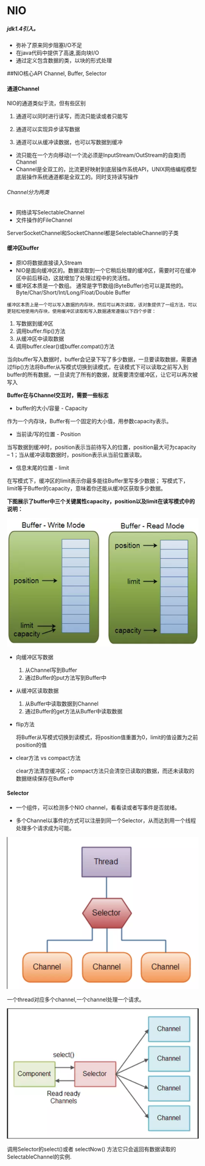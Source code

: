 # NIO

##### jdk1.4引入。
- 弥补了原来同步阻塞I/O不足
- 在java代码中提供了高速,面向块I/O
- 通过定义包含数据的类，以块的形式处理

##NIO核心API Channel, Buffer, Selector

#### 通道Channel
NIO的通道类似于流，但有些区别

1. 通道可以同时进行读写，而流只能读或者只能写

2. 通道可以实现异步读写数据

3. 通道可以从缓冲读数据，也可以写数据到缓冲

- 流只能在一个方向移动(一个流必须是InputStream/OutStream的自类)而Channel
- Channel是全双工的，比流更好映射到底层操作系统API，UNIX网络编程模型底层操作系统通道都是全双工的。同时支持读写操作

###### Channel分为两类
- 网络读写SelectableChannel
- 文件操作的FileChannel

ServerSocketChannel和SocketChannel都是SelectableChannel的子类

#### 缓冲区buffer
- 原IO将数据直接读入Stream
- NIO是面向缓冲区的。数据读取到一个它稍后处理的缓冲区，需要时可在缓冲区中前后移动，这就增加了处理过程中的灵活性。
- 缓冲区本质是一个数组。
  通常是字节数组(ByteBuffer)也可以是其他的。
  Byte/Char/Short/Int/Long/Float/Double Buffer
  
`缓冲区本质上是一个可以写入数据的内存块，然后可以再次读取，该对象提供了一组方法，可以更轻松地使用内存块，使用缓冲区读取和写入数据通常遵循以下四个步骤：`
  
1. 写数据到缓冲区
2. 调用buffer.flip()方法
3. 从缓冲区中读取数据
4. 调用buffer.clear()或buffer.compat()方法

当向buffer写入数据时，buffer会记录下写了多少数据，一旦要读取数据，需要通过flip()方法将Buffer从写模式切换到读模式，在读模式下可以读取之前写入到buffer的所有数据，一旦读完了所有的数据，就需要清空缓冲区，让它可以再次被写入
  
**Buffer在与Channel交互时，需要一些标志**
- buffer的大小/容量 - Capacity

作为一个内存块，Buffer有一个固定的大小值，用参数capacity表示。

- 当前读/写的位置 - Position​
  
当写数据到缓冲时，position表示当前待写入的位置，position最大可为capacity – 1；当从缓冲读取数据时，position表示从当前位置读取。

- 信息末尾的位置 - limit
  
在写模式下，缓冲区的limit表示你最多能往Buffer里写多少数据； 写模式下，limit等于Buffer的capacity，意味着你还能从缓冲区获取多少数据。

**下图展示了buffer中三个关键属性capacity，position以及limit在读写模式中的说明：**

![avatar](../../images/buffer.png)

- 向缓冲区写数据
 
     1. 从Channel写到Buffer
     2. 通过Buffer的put方法写到Buffer中
  
 - 从缓冲区读取数据
     1. 从Buffer中读取数据到Channel
     2. 通过Buffer的get方法从Buffer中读取数据

- flip方法
     
     将Buffer从写模式切换到读模式，将position值重置为0，limit的值设置为之前position的值
     
 - clear方法 vs compact方法
    
    clear方法清空缓冲区；compact方法只会清空已读取的数据，而还未读取的数据继续保存在Buffer中
  
#### Selector

- 一个组件，可以检测多个NIO channel，看看读或者写事件是否就绪。

- 多个Channel以事件的方式可以注册到同一个Selector，从而达到用一个线程处理多个请求成为可能。

![avatar](../../images/select.png)

一个thread对应多个channel,一个channel处理一个请求。

![avatar](../../images/Selector.png)

调用Selector的select()或者 selectNow() 方法它只会返回有数据读取的SelectableChannel的实例.
